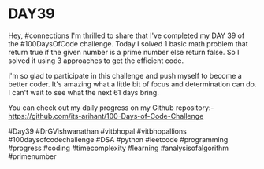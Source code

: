 # DAY39
Hey, #connections I'm thrilled to share that I've completed my DAY 39 of the #100DaysOfCode challenge. Today I solved 1 basic math problem that return true if the given number is a prime number else return false. So I solved it using 3 approaches to get the efficient code.

I'm so glad to participate in this challenge and push myself to become a better coder. It's amazing what a little bit of focus and determination can do. I can't wait to see what the next 61 days bring.

You can check out my daily progress on my Github repository:- https://github.com/its-arihant/100-Days-of-Code-Challenge

#Day39 #DrGVishwanathan #vitbhopal #vitbhopallions #100daysofcodechallenge #DSA #python #leetcode #programming #progress #coding #timecomplexity #learning #analysisofalgorithm #primenumber
